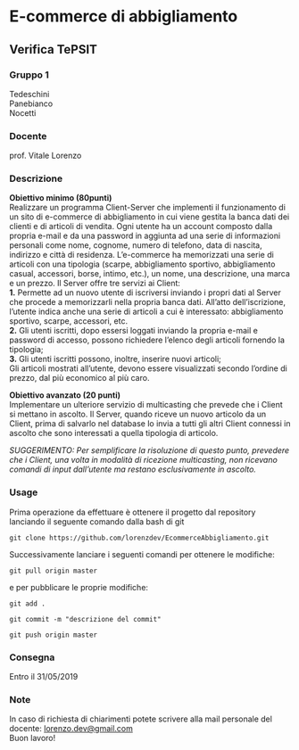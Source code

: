# E-commerce di abbigliamento

## Verifica TePSIT

### Gruppo 1

Tedeschini   
Panebianco  
Nocetti    

### Docente

prof. Vitale Lorenzo

### Descrizione
**Obiettivo minimo (80punti)**   
Realizzare un programma Client-Server che implementi il funzionamento di un sito di e-commerce
di abbigliamento in cui viene gestita la banca dati dei clienti e di articoli di vendita.
Ogni utente ha un account composto dalla propria e-mail e da una password in aggiunta ad una serie
di informazioni personali come nome, cognome, numero di telefono, data di nascita, indirizzo e
città di residenza.
L’e-commerce ha memorizzati una serie di articoli con una tipologia (scarpe, abbigliamento
sportivo, abbigliamento casual, accessori, borse, intimo, etc.), un nome, una descrizione, una marca
e un prezzo.
Il Server offre tre servizi ai Client:  
**1.** Permette ad un nuovo utente di iscriversi inviando i propri dati al Server che procede a
memorizzarli nella propria banca dati. All’atto dell’iscrizione, l’utente indica anche una
serie di articoli a cui è interessato: abbigliamento sportivo, scarpe, accessori, etc.  
**2.** Gli utenti iscritti, dopo essersi loggati inviando la propria e-mail e password di accesso,
possono richiedere l’elenco degli articoli fornendo la tipologia;  
**3.** Gli utenti iscritti possono, inoltre, inserire nuovi articoli;  
Gli articoli mostrati all’utente, devono essere visualizzati secondo l’ordine di prezzo, dal più
economico al più caro.

**Obiettivo avanzato (20 punti)**   
Implementare un ulteriore servizio di multicasting che prevede che i Client si mettano in ascolto.
Il Server, quando riceve un nuovo articolo da un Client, prima di salvarlo nel database lo invia a
tutti gli altri Client connessi in ascolto che sono interessati a quella tipologia di articolo.

*SUGGERIMENTO: Per semplificare la risoluzione di questo punto, prevedere che i Client, una volta in modalità
di ricezione multicasting, non ricevano comandi di input dall’utente ma restano esclusivamente in ascolto.*


### Usage

Prima operazione da effettuare è ottenere il progetto dal repository lanciando il seguente comando dalla bash di git
```
git clone https://github.com/lorenzdev/EcommerceAbbigliamento.git
```
Successivamente lanciare i seguenti comandi per ottenere le modifiche:

```
git pull origin master
```

e per pubblicare le proprie modifiche:

```
git add .  
```  
```
git commit -m "descrizione del commit"  
```  
```
git push origin master  
```  

### Consegna
Entro il 31/05/2019

### Note  
In caso di richiesta di chiarimenti potete scrivere alla mail personale del docente: lorenzo.dev@gmail.com  
Buon lavoro!
